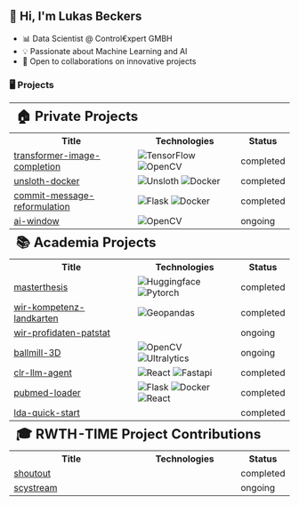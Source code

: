 ## 👋 Hi, I'm Lukas Beckers

* 📊 Data Scientist @ Control€xpert GMBH
* 💡 Passionate about Machine Learning and AI
* 🤝 Open to collaborations on innovative projects


 ### 🖥️ Projects 

<table>
    <tr>
        <th colspan="3" style="text-align: left; font-size: 24px;">🏠 Private Projects</th>
    </tr>
    <tr>
        <th>Title</th>
        <th>Technologies</th>
        <th>Status</th>
    </tr>
    <tr>
        <td><a href="https://github.com/LukasBeckers/transformer-image-completion" title="A self-coded transformer in tensorflow to complete MNIST images autoregressively.">transformer-image-completion</a></td>
        <td>
            <img src="https://img.shields.io/badge/TensorFlow-white?style=flat-square&logo=tensorflow" alt="TensorFlow">
            <img src="https://img.shields.io/badge/OpenCV-white?style=flat-square&logo=opencv" alt="OpenCV">
        </td>
        <td>completed</td>
    </tr>
    <tr>
        <td><a href="https://github.com/LukasBeckers/Unsloth-Docker" title="Simplify your Unsloth AI deployment with this Dockerized setup.">unsloth-docker</a></td>
        <td>
            <img src="https://img.shields.io/badge/Unsloth-white?style=flat-square&logo=unsloth" alt="Unsloth">
            <img src="https://img.shields.io/badge/Docker-white?style=flat-square&logo=docker" alt="Docker">
        </td>
        <td>completed</td>
    </tr>
    <tr>
        <td><a href="https://github.com/LukasBeckers/commit-message-reformulation" title="A git hook that reformulates your git commit messages to follow the github semantic commit conventions">commit-message-reformulation</a></td>
        <td>
            <img src="https://img.shields.io/badge/Flask-white?style=flat-square&logo=Flask" alt="Flask">
            <img src="https://img.shields.io/badge/Docker-white?style=flat-square&logo=docker" alt="Docker">
        </td>
        <td>completed</td>
    </tr>
    <tr>
        <td><a href="https://github.com/LukasBeckers/ai-window" title="Using stereo vision to and off-center projection to create the illusion of a window.">ai-window</a></td>
        <td>
            <img src="https://img.shields.io/badge/OpenCV-white?style=flat-square&logo=opencv" alt="OpenCV">
        </td>
        <td>ongoing</td>
    </tr>
    <tr>
        <th colspan="3" style="text-align: left; font-size: 24px;">📚 Academia Projects</th>
    </tr>
    <tr>
        <th>Title</th>
        <th>Technologies</th>
        <th>Status</th>
    </tr>
    <tr>
        <td><a href="https://github.com/LukasBeckers/masterthesis-jappat" title="Extreme multilabel classification of Japanese Patent classes (F-Terms), feature extraction and similarity measurement of patent class embeddings!">masterthesis</a></td>
        <td>
            <img src="https://img.shields.io/badge/Huggingface-white?style=flat-square&logo=huggingface" alt="Huggingface">
            <img src="https://img.shields.io/badge/Pytorch-white?style=flat-square&logo=pytorch" alt="Pytorch">
        </td>
        <td>completed</td>
    </tr>
    <tr>
        <td><a href="https://github.com/LukasBeckers/wir-kompetenz-landkarten" title="Kompetenz Landkarten basierend auf Patstat Patentdaten für WIR Regionen">wir-kompetenz-landkarten</a></td>
        <td>
            <img src="https://img.shields.io/badge/Geopandas-white?style=flat-square&logo=geopandas" alt="Geopandas">
        </td>
        <td>completed</td>
    </tr>
    <tr>
        <td><a href="https://github.com/LukasBeckers/wir-profidaten-patstat" title="Entity matching between Profi dataset and Patstat dataset.">wir-profidaten-patstat</a></td>
        <td></td>
        <td>ongoing</td>
    </tr>
    <tr>
        <td><a href="https://github.com/LukasBeckers/BallMill3D" title="Triangulation of ball movements inside a mixermill using highspeed videos and epipolar geometry!">ballmill-3D</a></td>
        <td>
            <img src="https://img.shields.io/badge/OpenCV-white?style=flat-square&logo=opencv" alt="OpenCV">
            <img src="https://img.shields.io/badge/Ultralytics-white?style=flat-square&logo=ultralytics" alt="Ultralytics">
        </td>
        <td>ongoing</td>
    </tr>
    <tr>
        <td><a href="https://github.com/LukasBeckers/clr-llm-agent" title="Automate your computational literature reviews with automated Large Language Model (LLM) agents.">clr-llm-agent</a></td>
        <td>
         <img src="https://img.shields.io/badge/React-white?style=flat-square&logo=react" alt="React">
         <img src="https://img.shields.io/badge/Fastapi-white?style=flat-square&logo=fastapi" alt="Fastapi">
        </td>
        <td>completed</td>
    </tr>
    <tr>
        <td><a href="https://github.com/LukasBeckers/pubmed-loader" title="Downloader to download bibliometric data from Pubmed">pubmed-loader</a></td>
        <td>
            <img src="https://img.shields.io/badge/Flask-white?style=flat-square&logo=Flask" alt="Flask">
            <img src="https://img.shields.io/badge/Docker-white?style=flat-square&logo=docker" alt="Docker">
            <img src="https://img.shields.io/badge/React-white?style=flat-square&logo=react" alt="React">
        </td>
        <td>completed</td>
    </tr>
    <tr>
        <td><a href="https://github.com/LukasBeckers/lda-quick-start" title="A simple well documented jupyter notebook to perform LDA topic modeling on your documents">lda-quick-start</a></td>
        <td></td>
        <td>completed</td>
    </tr>
    <tr>
        <th colspan="3" style="text-align: left; font-size: 24px;">🎓 RWTH-TIME Project Contributions</th>
    </tr>
    <tr>
        <th>Title</th>
        <th>Technologies</th>
        <th>Status</th>
    </tr>
    <tr>
        <td><a href="https://github.com/RWTH-TIME/shoutout" title="Transcription and diarization tool.">shoutout</a></td>
        <td></td>
        <td>completed</td>
    </tr>
    <tr>
        <td><a href="https://github.com/RWTH-TIME/scystream" title="Open-source data science pipeline tooling ">scystream</a></td>
        <td></td>
        <td>ongoing</td>
    </tr>
</table>

